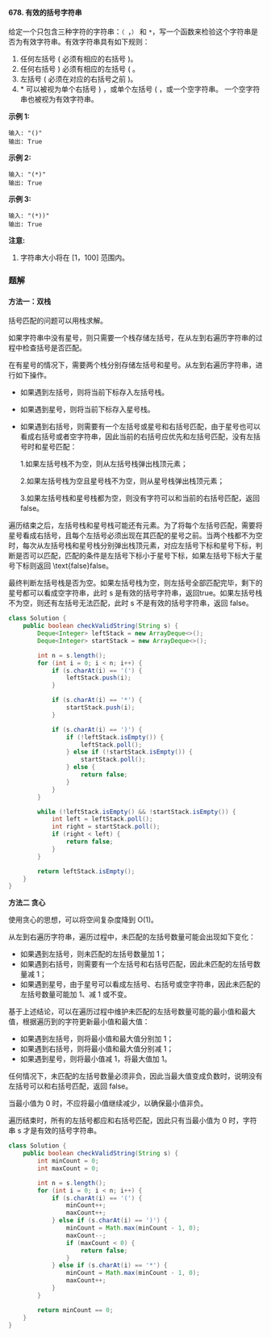 #### 678. 有效的括号字符串

给定一个只包含三种字符的字符串：`（ `，`）` 和 `*`，写一个函数来检验这个字符串是否为有效字符串。有效字符串具有如下规则：

1. 任何左括号 ( 必须有相应的右括号 )。
2. 任何右括号 ) 必须有相应的左括号 ( 。
3. 左括号 ( 必须在对应的右括号之前 )。
4. \* 可以被视为单个右括号 ) ，或单个左括号 ( ，或一个空字符串。
   一个空字符串也被视为有效字符串。

**示例 1:**

```shell
输入: "()"
输出: True
```

**示例 2:**

```shell
输入: "(*)"
输出: True
```

**示例 3:**

```shell
输入: "(*))"
输出: True
```

**注意:**

1. 字符串大小将在 [1，100] 范围内。

### 题解

#### 方法一：双栈

括号匹配的问题可以用栈求解。

如果字符串中没有星号，则只需要一个栈存储左括号，在从左到右遍历字符串的过程中检查括号是否匹配。

在有星号的情况下，需要两个栈分别存储左括号和星号。从左到右遍历字符串，进行如下操作。

* 如果遇到左括号，则将当前下标存入左括号栈。

* 如果遇到星号，则将当前下标存入星号栈。

* 如果遇到右括号，则需要有一个左括号或星号和右括号匹配，由于星号也可以看成右括号或者空字符串，因此当前的右括号应优先和左括号匹配，没有左括号时和星号匹配：

  1.如果左括号栈不为空，则从左括号栈弹出栈顶元素；

  2.如果左括号栈为空且星号栈不为空，则从星号栈弹出栈顶元素；

  3.如果左括号栈和星号栈都为空，则没有字符可以和当前的右括号匹配，返回 false。

遍历结束之后，左括号栈和星号栈可能还有元素。为了将每个左括号匹配，需要将星号看成右括号，且每个左括号必须出现在其匹配的星号之前。当两个栈都不为空时，每次从左括号栈和星号栈分别弹出栈顶元素，对应左括号下标和星号下标，判断是否可以匹配，匹配的条件是左括号下标小于星号下标，如果左括号下标大于星号下标则返回 \text{false}false。

最终判断左括号栈是否为空。如果左括号栈为空，则左括号全部匹配完毕，剩下的星号都可以看成空字符串，此时 s 是有效的括号字符串，返回true。如果左括号栈不为空，则还有左括号无法匹配，此时 s 不是有效的括号字符串，返回 false。

```java
class Solution {
    public boolean checkValidString(String s) {
        Deque<Integer> leftStack = new ArrayDeque<>();
        Deque<Integer> startStack = new ArrayDeque<>();

        int n = s.length();
        for (int i = 0; i < n; i++) {
            if (s.charAt(i) == '(') {
                leftStack.push(i);
            }

            if (s.charAt(i) == '*') {
                startStack.push(i);
            }

            if (s.charAt(i) == ')') {
                if (!leftStack.isEmpty()) {
                    leftStack.poll();
                } else if (!startStack.isEmpty()) {
                    startStack.poll();
                } else {
                    return false;
                }
            }
        }

        while (!leftStack.isEmpty() && !startStack.isEmpty()) {
            int left = leftStack.poll();
            int right = startStack.poll();
            if (right < left) {
                return false;
            }
        }

        return leftStack.isEmpty();
    }
}
```

**方法二 贪心**

使用贪心的思想，可以将空间复杂度降到 O(1)。

从左到右遍历字符串，遍历过程中，未匹配的左括号数量可能会出现如下变化：

* 如果遇到左括号，则未匹配的左括号数量加 1；
* 如果遇到右括号，则需要有一个左括号和右括号匹配，因此未匹配的左括号数量减 1；
* 如果遇到星号，由于星号可以看成左括号、右括号或空字符串，因此未匹配的左括号数量可能加 1、减 1 或不变。

基于上述结论，可以在遍历过程中维护未匹配的左括号数量可能的最小值和最大值，根据遍历到的字符更新最小值和最大值：

* 如果遇到左括号，则将最小值和最大值分别加 1；
* 如果遇到右括号，则将最小值和最大值分别减 1；
* 如果遇到星号，则将最小值减 1，将最大值加 1。

任何情况下，未匹配的左括号数量必须非负，因此当最大值变成负数时，说明没有左括号可以和右括号匹配，返回 false。

当最小值为 0 时，不应将最小值继续减少，以确保最小值非负。

遍历结束时，所有的左括号都应和右括号匹配，因此只有当最小值为 0 时，字符串 s 才是有效的括号字符串。

```java
class Solution {
    public boolean checkValidString(String s) {
        int minCount = 0;
        int maxCount = 0;

        int n = s.length();
        for (int i = 0; i < n; i++) {
            if (s.charAt(i) == '(') {
                minCount++;
                maxCount++;
            } else if (s.charAt(i) == ')') {
                minCount = Math.max(minCount - 1, 0);
                maxCount--;
                if (maxCount < 0) {
                    return false;
                }
            } else if (s.charAt(i) == '*') {
                minCount = Math.max(minCount - 1, 0);
                maxCount++;
            }
        }

        return minCount == 0;
    }
}
```

